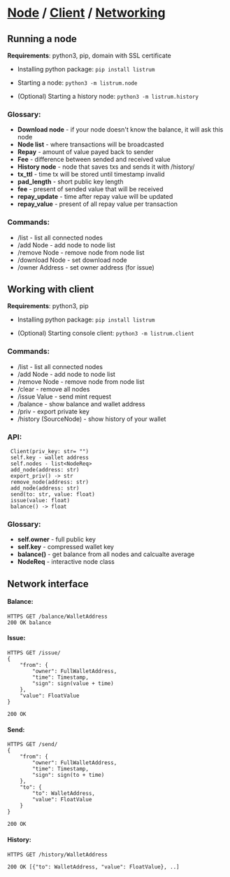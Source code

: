 # [Node](https://github.com/listrum/node-client#running-a-node) / [Client](https://github.com/listrum/node-client#working-with-client) / [Networking](https://github.com/listrum/node-client#network-interface)
## Running a node
**Requirements**: python3, pip, domain with SSL certificate

- Installing python package:
`pip install listrum`

- Starting a node:
`python3 -m listrum.node`

- (Optional) Starting a history node:
`python3 -m listrum.history`

### Glossary:
- **Download node** - if your node doesn't know the balance, it will ask this node
- **Node list** - where transactions will be broadcasted
- **Repay** - amount of value payed back to sender
- **Fee** - difference between sended and received value
- **History node** - node that saves txs and sends it with /history/
- **tx_ttl** - time tx will be stored until timestamp invalid
- **pad_length** - short public key length
- **fee** - present of sended value that will be received
- **repay_update** - time after repay value will be updated
- **repay_value** - present of all repay value per transaction 

### Commands:
- /list - list all connected nodes
- /add Node - add node to node list
- /remove Node - remove node from node list
- /download Node - set download node
- /owner Address - set owner address (for issue)

## Working with client
**Requirements**: python3, pip

- Installing python package:
`pip install listrum`

- (Optional) Starting console client:
`python3 -m listrum.client`

### Commands:
- /list - list all connected nodes
- /add Node - add node to node list
- /remove Node - remove node from node list
- /clear - remove all nodes
- /issue Value - send mint request
- /balance - show balance and wallet address
- /priv - export private key
- /history (SourceNode) - show history of your wallet

### API:
	 Client(priv_key: str= "")
	 self.key - wallet address
	 self.nodes - list<NodeReq>
	 add_node(address: str)
	 export_priv() -> str
	 remove_node(address: str)
	 add_node(address: str)
	 send(to: str, value: float)
	 issue(value: float)
	 balance() -> float

### Glossary:
- **self.owner** - full public key
- **self.key** - compressed wallet key
- **balance()** - get balance from all nodes and calcualte average
- **NodeReq** - interactive node class

## Network interface
#### Balance:
	HTTPS GET /balance/WalletAddress
	200 OK balance 
#### Issue:
	HTTPS GET /issue/
	{
		"from": {
			"owner": FullWalletAddress,
			"time": Timestamp,
			"sign": sign(value + time)
		},
		"value": FloatValue
	}
		
	200 OK
		
#### Send:
	HTTPS GET /send/
	{
		"from": {
			"owner": FullWalletAddress,
			"time": Timestamp,
			"sign": sign(to + time)
		},
		"to": {
			"to": WalletAddress,
			"value": FloatValue
		}
	}
	
	200 OK
#### History:
	HTTPS GET /history/WalletAddress
	
	200 OK [{"to": WalletAddress, "value": FloatValue}, ..]
